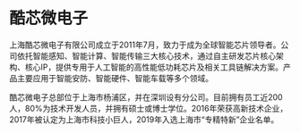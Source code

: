 # 酷芯微电子

上海酷芯微电子有限公司成立于2011年7月，致力于成为全球智能芯片领导者。公司依托智能感知、智能计算、智能传输三大核心技术，通过自主研发芯片核心架构、核心IP，提供专用于人工智能的高性能低功耗芯片及相关工具链解决方案。产品主要应用于智能安防、智能硬件、智能车载等多个领域。

酷芯微电子总部位于上海市杨浦区，并在深圳设有分公司。目前拥有员工近200人，80%为技术开发人员，并拥有硕士或博士学位。2016年荣获高新技术企业，2017年被认定为上海市科技小巨人，2019年入选上海市“专精特新”企业名单。
